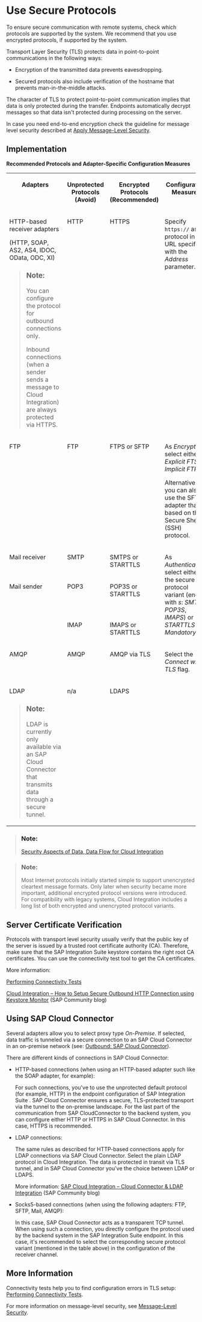 <!-- loioc9b8cae7ec3e475bb8efaef8e8de28e9 -->

# Use Secure Protocols

To ensure secure communication with remote systems, check which protocols are supported by the system. We recommend that you use encrypted protocols, if supported by the system.

Transport Layer Security \(TLS\) protects data in point-to-point communications in the following ways:

-   Encryption of the transmitted data prevents eavesdropping.

-   Secured protocols also include verification of the hostname that prevents man-in-the-middle attacks.


The character of TLS to protect point-to-point communication implies that data is only protected during the transfer. Endpoints automatically decrypt messages so that data isn't protected during processing on the server.

In case you need end-to-end encryption check the guideline for message level security described at [Apply Message-Level Security](apply-message-level-security-9036c0c.md).



<a name="loioc9b8cae7ec3e475bb8efaef8e8de28e9__section_nkm_bn3_4mb"/>

## Implementation

**Recommended Protocols and Adapter-Specific Configuration Measures**


<table>
<tr>
<th valign="top">

Adapters

</th>
<th valign="top">

Unprotected Protocols \(Avoid\)

</th>
<th valign="top">

Encrypted Protocols \(Recommended\)

</th>
<th valign="top">

Configuration Measures

</th>
</tr>
<tr>
<td valign="top">

HTTP-based receiver adapters

\(HTTP, SOAP, AS2, AS4, IDOC, OData, ODC, XI\)

> ### Note:  
> You can configure the protocol for outbound connections only.
> 
> Inbound connections \(when a sender sends a message to Cloud Integration\) are always protected via HTTPS.



</td>
<td valign="top">

HTTP

</td>
<td valign="top">

HTTPS

</td>
<td valign="top">

Specify `https://` as protocol in the URL specified with the *Address* parameter.

</td>
</tr>
<tr>
<td valign="top">

FTP

</td>
<td valign="top">

FTP

</td>
<td valign="top">

FTPS or SFTP

</td>
<td valign="top">

As *Encryption*, select either *Explicit FTS* or *Implicit FTPS*.

Alternatively, you can also use the SFTP adapter that is based on the Secure Shell \(SSH\) protocol.

</td>
</tr>
<tr>
<td valign="top">

Mail receiver

</td>
<td valign="top">

SMTP

</td>
<td valign="top">

SMTPS or STARTTLS

</td>
<td valign="top" rowspan="3">

As *Authentication*, select either the secure protocol variant \(ending with *s*: *SMTPS*, *POP3S*, *IMAPS*\) or *STARTTLS Mandatory*.

</td>
</tr>
<tr>
<td valign="top" rowspan="2">

Mail sender

</td>
<td valign="top">

POP3

</td>
<td valign="top">

POP3S or STARTTLS

</td>
</tr>
<tr>
<td valign="top">

IMAP

</td>
<td valign="top">

IMAPS or STARTTLS

</td>
</tr>
<tr>
<td valign="top">

AMQP

</td>
<td valign="top">

AMQP

</td>
<td valign="top">

AMQP via TLS

</td>
<td valign="top">

Select the *Connect with TLS* flag.

</td>
</tr>
<tr>
<td valign="top">

LDAP

> ### Note:  
> LDAP is currently only available via an SAP Cloud Connector that transmits data through a secure tunnel.



</td>
<td valign="top">

n/a

</td>
<td valign="top">

LDAPS

</td>
<td valign="top">

 

</td>
</tr>
</table>

> ### Note:  
> [Security Aspects of Data, Data Flow for Cloud Integration](../60-Security/security-aspects-of-data-data-flow-for-cloud-integration-7895724.md) 

> ### Note:  
> Most Internet protocols initially started simple to support unencrypted cleartext message formats. Only later when security became more important, additional encrypted protocol versions were introduced. For compatibility with legacy systems, Cloud Integration includes a long list of both encrypted and unencrypted protocol variants.



<a name="loioc9b8cae7ec3e475bb8efaef8e8de28e9__section_zms_k43_4mb"/>

## Server Certificate Verification

Protocols with transport level security usually verify that the public key of the server is issued by a trusted root certificate authority \(CA\). Therefore, make sure that the SAP Integration Suite keystore contains the right root CA certificates. You can use the connectivity test tool to get the CA certificates.

More information:

[Performing Connectivity Tests](performing-connectivity-tests-d5b2fae.md)

[Cloud Integration – How to Setup Secure Outbound HTTP Connection using Keystore Monitor](https://blogs.sap.com/2017/06/19/cloud-integration-how-to-setup-secure-outbound-http-connection-using-keystore-monitor/) \(SAP Community blog\)



<a name="loioc9b8cae7ec3e475bb8efaef8e8de28e9__section_pmn_cm3_4mb"/>

## Using SAP Cloud Connector

Several adapters allow you to select proxy type *On-Premise*. If selected, data traffic is tunneled via a secure connection to an SAP Cloud Connector in an on-premise network \(see: [Outbound: SAP Cloud Connector](../40-RemoteSystems/outbound-sap-cloud-connector-642e87f.md)\).

There are different kinds of connections in SAP Cloud Connector:

-   HTTP-based connections \(when using an HTTP-based adapter such like the SOAP adapter, for example\):

    For such connections, you've to use the unprotected default protocol \(for example, HTTP\) in the endpoint configuration of SAP Integration Suite . SAP Cloud Connector ensures a secure, TLS-protected transport via the tunnel to the on-premise landscape. For the last part of the communication from SAP CloudConnector to the backend system, you can configure either HTTP or HTTPS in SAP Cloud Connector. In this case, HTTPS is recommended.

-   LDAP connections:

    The same rules as described for HTTP-based connections apply for LDAP connections via SAP Cloud Connector. Select the plain LDAP protocol in Cloud Integration. The data is protected in transit via TLS tunnel, and in SAP Cloud Connector you've the choice between LDAP or LDAPS.

    More information: [SAP Cloud Integration – Cloud Connector & LDAP Integration](https://blogs.sap.com/2017/11/05/sap-cloud-integration-cloud-connector-ldap-integration/) \(SAP Community blog\)

-   Socks5-based connections \(when using the following adapters: FTP, SFTP, Mail, AMQP\):

    In this case, SAP Cloud Connector acts as a transparent TCP tunnel. When using such a connection, you directly configure the protocol used by the backend system in the SAP Integration Suite endpoint. In this case, it's recommended to select the corresponding secure protocol variant \(mentioned in the table above\) in the configuration of the receiver channel.




<a name="loioc9b8cae7ec3e475bb8efaef8e8de28e9__section_rzw_543_4mb"/>

## More Information

Connectivity tests help you to find configuration errors in TLS setup: [Performing Connectivity Tests](performing-connectivity-tests-d5b2fae.md).

For more information on message-level security, see [Message-Level Security](../40-RemoteSystems/message-level-security-463a908.md).

